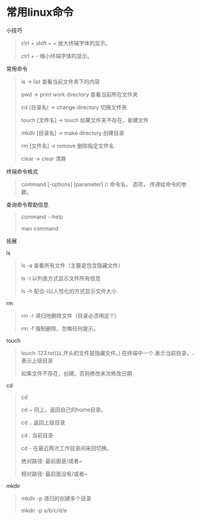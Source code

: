 # 常用linux命令

小技巧

>ctrl + shift + = 放大终端字体的显示。
>
>ctrl + - 缩小终端字体的显示。

常用命令

>ls -> list 查看当前文件夹下的内容
>
>pwd -> print work directory 查看当前所在文件夹
>
>cd (目录名) -> change directory 切换文件夹
>
>touch [文件名] -> touch 如果文件夹不存在，新建文件
>
>mkdir [目录名] -> make directory 创建目录
>
>rm [文件名] -> remove 删除指定文件名
>
>clear -> clear 清屏

终端命令格式

>command [-options] [parameter] // 命令名， 选项， 传递给命令的参数。

查询命令帮助信息

>command --help
>
>man command

拓展

ls

>ls -a 查看所有文件（主要是包含隐藏文件）
>
>ls -l 以列表方式显示文件所有信息
>
>ls -h 配合-l以人性化的方式显示文件大小
>
>

rm

>rm -r 递归地删除文件（目录必须用这个）
>
>rm -f 强制删除，忽略任何提示。

touch

>touch .123.txt(以.开头的文件是隐藏文件。) 在终端中一个.表示当前目录，..表示上级目录
>
>如果文件不存在，创建。否则修改末次修改日期

cd

>cd 
>
>cd ~ 同上，返回自己的home目录。
>
>cd .. 返回上级目录
>
>cd . 当前目录
>
>cd - 在最近两次工作目录间来回切换。
>
>绝对路径: 最前面是/或者~
>
>相对路径: 最前面没有/或者~

mkdir

>mkdir -p 递归的创建多个目录
>
>mkdir -p a/b/c/d/e